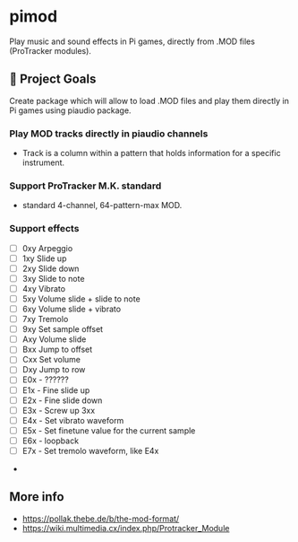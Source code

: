 # pimod

Play music and sound effects in Pi games, directly from .MOD files (ProTracker modules).

## 🎯 Project Goals

Create package which will allow to load .MOD files and play them directly in Pi games using piaudio package.

### Play MOD tracks directly in piaudio channels

* Track is a column within a pattern that holds information for a specific instrument.

### Support ProTracker M.K. standard

* standard 4-channel, 64-pattern-max MOD.

### Support effects

* [ ] 0xy Arpeggio
* [ ] 1xy Slide up
* [ ] 2xy Slide down
* [ ] 3xy Slide to note
* [ ] 4xy Vibrato
* [ ] 5xy Volume slide + slide to note
* [ ] 6xy Volume slide + vibrato
* [ ] 7xy Tremolo
* [ ] 9xy Set sample offset
* [ ] Axy Volume slide
* [ ] Bxx Jump to offset
* [ ] Cxx Set volume
* [ ] Dxy Jump to row
* [ ] E0x - ??????
* [ ] E1x - Fine slide up
* [ ] E2x - Fine slide down
* [ ] E3x - Screw up 3xx
* [ ] E4x - Set vibrato waveform
* [ ] E5x - Set finetune value for the current sample
* [ ] E6x - loopback
* [ ] E7x - Set tremolo waveform, like E4x
*

## More info

* https://pollak.thebe.de/b/the-mod-format/
* https://wiki.multimedia.cx/index.php/Protracker_Module